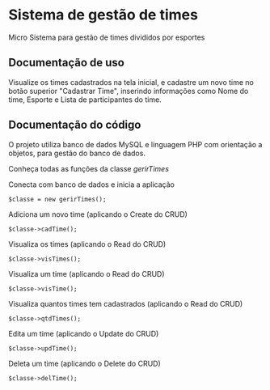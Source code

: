 # Sistema de gestão de times
Micro Sistema para gestão de times divididos por esportes

## Documentação de uso
Visualize os times cadastrados na tela inicial, e cadastre um novo time no botão superior "Cadastrar Time", inserindo informações como Nome do time, Esporte e Lista de participantes do time.

## Documentação do código
O projeto utiliza banco de dados MySQL e linguagem PHP com orientação a objetos, para gestão do banco de dados.

Conheça todas as funções da classe _gerirTimes_


Conecta com banco de dados e inicia a aplicação

	$classe = new gerirTimes();


Adiciona um novo time (aplicando o Create do CRUD)

	$classe->cadTime();


Visualiza os times (aplicando o Read do CRUD)

	$classe->visTimes();


Visualiza um time (aplicando o Read do CRUD)

	$classe->visTime();


Visualiza quantos times tem cadastrados (aplicando o Read do CRUD)

	$classe->qtdTimes();


Edita um time (aplicando o Update do CRUD)

	$classe->updTime();


Deleta um time (aplicando o Delete do CRUD)

	$classe->delTime();

